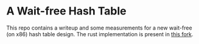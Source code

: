 # A Wait-free Hash Table

This repo contains a writeup and some measurements for a new wait-free
(on x86) hash table design. The rust implementation is present in
[this fork](https://github.com/ezrosent/crossbeam).

